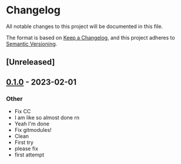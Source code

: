 # Changelog
All notable changes to this project will be documented in this file.

The format is based on [Keep a Changelog](https://keepachangelog.com/en/1.0.0/),
and this project adheres to [Semantic Versioning](https://semver.org/spec/v2.0.0.html).

## [Unreleased]

## [0.1.0](https://github.com/paperclip-universe/apollo/releases/tag/apollo-hyper-libretro-core-beetle-wswan-v0.1.0) - 2023-02-01

### Other
- Fix CC
- I am like so almost done rn
- Yeah I'm done
- Fix gitmodules!
- Clean
- First try
- please fix
- first attempt
